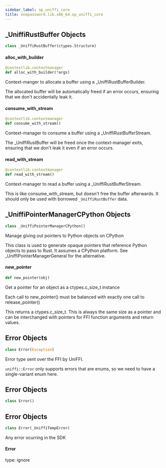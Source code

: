 ```yaml
---
sidebar_label: op_uniffi_core
title: onepassword.lib.x86_64.op_uniffi_core
---
```


## \_UniffiRustBuffer Objects

```python
class _UniffiRustBuffer(ctypes.Structure)
```

#### alloc\_with\_builder

```python
@contextlib.contextmanager
def alloc_with_builder(*args)
```

Context-manger to allocate a buffer using a _UniffiRustBufferBuilder.

The allocated buffer will be automatically freed if an error occurs, ensuring that
we don&#x27;t accidentally leak it.

#### consume\_with\_stream

```python
@contextlib.contextmanager
def consume_with_stream()
```

Context-manager to consume a buffer using a _UniffiRustBufferStream.

The _UniffiRustBuffer will be freed once the context-manager exits, ensuring that we don&#x27;t
leak it even if an error occurs.

#### read\_with\_stream

```python
@contextlib.contextmanager
def read_with_stream()
```

Context-manager to read a buffer using a _UniffiRustBufferStream.

This is like consume_with_stream, but doesn&#x27;t free the buffer afterwards.
It should only be used with borrowed `_UniffiRustBuffer` data.

## \_UniffiPointerManagerCPython Objects

```python
class _UniffiPointerManagerCPython()
```

Manage giving out pointers to Python objects on CPython

This class is used to generate opaque pointers that reference Python objects to pass to Rust.
It assumes a CPython platform.  See _UniffiPointerManagerGeneral for the alternative.

#### new\_pointer

```python
def new_pointer(obj)
```

Get a pointer for an object as a ctypes.c_size_t instance

Each call to new_pointer() must be balanced with exactly one call to release_pointer()

This returns a ctypes.c_size_t.  This is always the same size as a pointer and can be
interchanged with pointers for FFI function arguments and return values.

## Error Objects

```python
class Error(Exception)
```

Error type sent over the FFI by UniFFI.

`uniffi::Error` only supports errors that are enums, so we need to have a single-variant enum here.

## Error Objects

```python
class Error()
```

## Error Objects

```python
class Error(_UniffiTempError)
```

Any error ocurring in the SDK

#### Error

type: ignore

